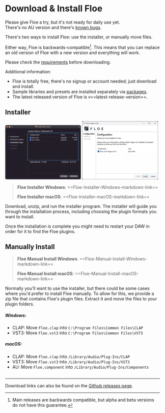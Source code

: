 <!--
SPDX-FileCopyrightText: 2024 Sam Windell
SPDX-License-Identifier: GPL-3.0-or-later
-->


# Download & Install Floe

<div class="warning">
Please give Floe a try, but it's not ready for daily use yet.</br>
There's no AU version and there's <a href="https://github.com/floe-audio/Floe/issues?q=is%3Aissue%20state%3Aopen%20type%3ABug%20milestone%3Av1.0.0">known bugs</a>.
</div>

There's two ways to install Floe: use the installer, or manually move files. 

Either way, Floe is backwards-compatible[^pre-releases]. This means that you can replace an old version of Floe with a new version and everything will work.

Please check the [requirements](requirements.md) before downloading. 

Additional information:
- Floe is totally free, there's no signup or account needed; just download and install.
- Sample libraries and presets are installed separately via [packages](../packages/install-packages.md).
- The latest released version of Floe is v==latest-release-version==.

[^pre-releases]: Main releases are backwards compatible, but alpha and beta versions do not have this guarantee.

## Installer

<img src="../images/installer-macos-gui.png" width="49%" style="display: inline;">
<img src="../images/installer-windows-gui.png" width="49%" style="display: inline;">


> **<i class="fa fa-windows"></i> Floe Installer Windows**: ==Floe-Installer-Windows-markdown-link==
> 
> **<i class="fa fa-apple"></i> Floe Installer macOS**: ==Floe-Installer-macOS-markdown-link==

Download, unzip, and run the installer program. The installer will guide you through the installation process, including choosing the plugin formats you want to install. 

Once the installation is complete you might need to restart your DAW in order for it to find the Floe plugins.

## Manually Install

> **<i class="fa fa-windows"></i> Floe Manual Install Windows**: ==Floe-Manual-Install-Windows-markdown-link==
> 
> **<i class="fa fa-apple"></i> Floe Manual Install macOS**: ==Floe-Manual-Install-macOS-markdown-link==


Normally you'll want to use the installer, but there could be some cases where you'd prefer to install Floe manually. To allow for this, we provide a zip file that contains Floe's plugin files. Extract it and move the files to your plugin folders.

##### Windows:
- CLAP: Move `Floe.clap` into `C:\Program Files\Common Files\CLAP`
- VST3: Move `Floe.vst3` into `C:\Program Files\Common Files\VST3`

##### macOS:
- CLAP: Move `Floe.clap` into `/Library/Audio/Plug-Ins/CLAP`
- VST3: Move `Floe.vst3` into `/Library/Audio/Plug-Ins/VST3`
- AU: Move `Floe.component` into `/Library/Audio/Plug-Ins/Components`

## 

---

Download links can also be found on the [Github releases page](https://github.com/floe-audio/Floe/releases/latest).
